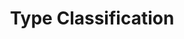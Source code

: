 ---
layout: subpage
type: subpage
level: 3
assignment: "Poster"
title: "Type Classification"
deck: "This is the deck content for this page."
brightspace: "https://brightspace.algonquincollege.com/d2l/home"
formsum: formative
---